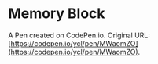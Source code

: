 # Memory Block

A Pen created on CodePen.io. Original URL: [https://codepen.io/ycl/pen/MWaomZO](https://codepen.io/ycl/pen/MWaomZO).


